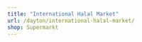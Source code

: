 ```yaml
---
title: "International Halal Market"
url: /dayton/international-halal-market/
shop: Supermarkt
---
```

